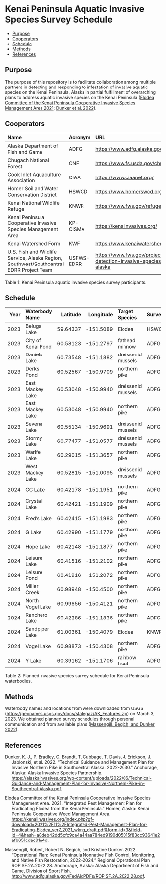 Kenai Peninsula Aquatic Invasive Species Survey Schedule
================

- <a href="#purpose" id="toc-purpose">Purpose</a>
- <a href="#cooperators" id="toc-cooperators">Cooperators</a>
- <a href="#schedule" id="toc-schedule">Schedule</a>
- <a href="#methods" id="toc-methods">Methods</a>
- <a href="#references" id="toc-references">References</a>

## Purpose

The purpose of this repository is to facilitate collaboration among
multiple partners in detecting and responding to infestation of invasive
aquatic species on the Kenai Peninsula, Alaska in partial fulfillment of
overarching plans to address aquatic invasive species on the Kenai
Peninsula ([Elodea Committee of the Kenai Peninsula Cooperative Invasive
Species Management Area 2021](#ref-ElodeaCommittee2021); [Dunker et al.
2022](#ref-Dunkeretal2022)).

## Cooperators

<div id="tbl-coop">

| Name                                                                                    | Acronym    | URL                                                                 |
|:----------------------------------------------------------------------------------------|:-----------|:--------------------------------------------------------------------|
| Alaska Department of Fish and Game                                                      | ADFG       | https://www.adfg.alaska.gov/                                        |
| Chugach National Forest                                                                 | CNF        | https://www.fs.usda.gov/chugach/                                    |
| Cook Inlet Aquaculture Association                                                      | CIAA       | https://www.ciaanet.org/                                            |
| Homer Soil and Water Conservation District                                              | HSWCD      | https://www.homerswcd.org/                                          |
| Kenai National Wildlife Refuge                                                          | KNWR       | https://www.fws.gov/refuge/kenai                                    |
| Kenai Peninsula Cooperative Invasive Species Management Area                            | KP-CISMA   | https://kenaiinvasives.org/                                         |
| Kenai Watershed Form                                                                    | KWF        | https://www.kenaiwatershed.org/                                     |
| U.S. Fish and Wildlife Service, Alaska Region, Southwest/Southcentral EDRR Project Team | USFWS-EDRR | https://www.fws.gov/project/early-detection-invasive-species-alaska |

Table 1: Kenai Peninsula aquatic invasive species survey participants.

</div>

## Schedule

<div id="tbl-schedule">

| Year | Waterbody Name     | Latitude | Longitude | Target Species     | Surveyors |
|-----:|:-------------------|---------:|----------:|:-------------------|:----------|
| 2023 | Beluga Lake        | 59.64337 | -151.5089 | Elodea             | HSWCD     |
| 2023 | City of Kenai Pond | 60.58123 | -151.2797 | fathead minnow     | ADFG      |
| 2023 | Daniels Lake       | 60.73548 | -151.1882 | dreissenid mussels | ADFG      |
| 2023 | Derks Pond         | 60.52567 | -150.9709 | northern pike      | ADFG      |
| 2023 | East Mackey Lake   | 60.53048 | -150.9940 | dreissenid mussels | ADFG      |
| 2023 | East Mackey Lake   | 60.53048 | -150.9940 | northern pike      | ADFG      |
| 2023 | Sevena Lake        | 60.55134 | -150.9691 | dreissenid mussels | ADFG      |
| 2023 | Stormy Lake        | 60.77477 | -151.0577 | dreissenid mussels | ADFG      |
| 2023 | Warlfe Lake        | 60.29015 | -151.3657 | northern pike      | ADFG      |
| 2023 | West Mackey Lake   | 60.52815 | -151.0095 | dreissenid mussels | ADFG      |
| 2024 | CC Lake            | 60.42178 | -151.1951 | northern pike      | ADFG      |
| 2024 | Crystal Lake       | 60.42421 | -151.1909 | northern pike      | ADFG      |
| 2024 | Fred’s Lake        | 60.42415 | -151.1983 | northern pike      | ADFG      |
| 2024 | G Lake             | 60.42990 | -151.1779 | northern pike      | ADFG      |
| 2024 | Hope Lake          | 60.42148 | -151.1877 | northern pike      | ADFG      |
| 2024 | Leisure Lake       | 60.41516 | -151.2102 | northern pike      | ADFG      |
| 2024 | Leisure Pond       | 60.41916 | -151.2072 | northern pike      | ADFG      |
| 2024 | Miller Creek       | 60.98948 | -150.4500 | northern pike      | ADFG      |
| 2024 | North Vogel Lake   | 60.99656 | -150.4121 | northern pike      | ADFG      |
| 2024 | Ranchero Lake      | 60.42286 | -151.1836 | northern pike      | ADFG      |
| 2024 | Sandpiper Lake     | 61.00361 | -150.4079 | Elodea             | KNWR      |
| 2024 | Vogel Lake         | 60.98873 | -150.4308 | northern pike      | ADFG      |
| 2024 | Y Lake             | 60.39162 | -151.1706 | rainbow trout      | ADFG      |

Table 2: Planned invasive species survey schedule for Kenai Peninsula
waterbodies.

</div>

## Methods

Waterbody names and locations from were downloaded from USGS
(<https://geonames.usgs.gov/docs/stategaz/AK_Features.zip>) on March 3,
2023. We obtained planned survey schedules through personal
communication and from available plans ([Massengill, Begich, and Dunker
2022](#ref-Massengilletal2022)).

## References

<div id="refs" class="references csl-bib-body hanging-indent">

<div id="ref-Dunkeretal2022" class="csl-entry">

Dunker, K. J., P. Bradley, C. Brandt, T. Cubbage, T. Davis, J. Erickson,
J. Jablonski, et al. 2022. “Technical Guidance and Management Plan for
Invasive Northern Pike in Southcentral Alaska: 2022-2030.” Anchorage,
Alaska: Alaska Invasive Species Partnership.
<https://alaskainvasives.org/wp-content/uploads/2022/06/Technical-Guidance-and-Management-Plan-for-Invasive-Northern-Pike-in-Southcentral-Alaska.pdf>.

</div>

<div id="ref-ElodeaCommittee2021" class="csl-entry">

Elodea Committee of the Kenai Peninsula Cooperative Invasive Species
Management Area. 2021. “Integrated Pest Management Plan for Eradicating
Elodea from the Kenai Peninsula.” Homer, Alaska: Kenai Peninsula
Cooperative Weed Management Area.
<https://kenaiinvasives.org/index.php?gf-download=2021%2F11%2FIntegrated-Pest-Management-Plan-for-Eradicating-Elodea_ver7_2021_wkng_draft.pdf&form-id=3&field-id=4&hash=a8deb42dd5cfc9ca4a44aa784ed9190d05015f83cc93641e2afb651cdac91a4d>.

</div>

<div id="ref-Massengilletal2022" class="csl-entry">

Massengill, Robert, Robert N. Begich, and Kristine Dunker. 2022.
“Operational Plan: Kenai Peninsula Nonnative Fish Control, Monitoring,
and Native Fish Restoration, 2022–2024.” Regional Operational Plan
ROP.SF.2A.2022.28. Anchorage, Alaska: Alaska Department of Fish and
Game, Division of Sport Fish.
<http://www.adfg.alaska.gov/FedAidPDFs/ROP.SF.2A.2022.28.pdf>.

</div>

</div>
